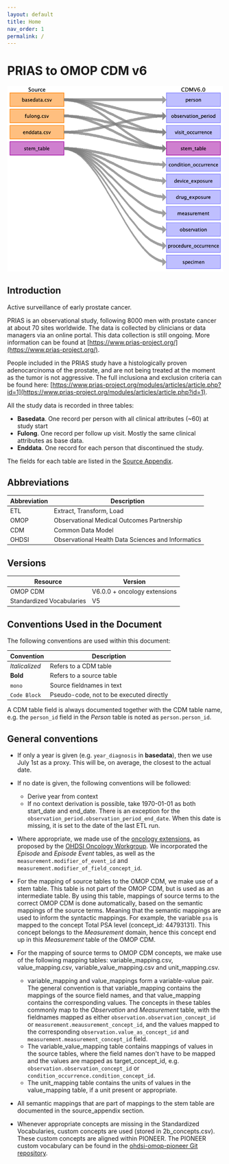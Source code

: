 ```yaml
---
layout: default
title: Home
nav_order: 1
permalink: /
---
```


# PRIAS to OMOP CDM v6

![](index_files/image1.png)

## Introduction
Active surveillance of early prostate cancer.

PRIAS is an observational study, following 8000 men with prostate cancer at about 70 sites worldwide.
The data is collected by clinicians or data managers via an online portal. This data collection is still ongoing.
More information can be found at [https://www.prias-project.org/](https://www.prias-project.org/).

People included in the PRIAS study have a histologically proven adenocarcinoma of the prostate, and are not being
treated at the moment as the tumor is not aggressive. The full inclusiona and exclusion criteria can be found here:
[https://www.prias-project.org/modules/articles/article.php?id=1](https://www.prias-project.org/modules/articles/article.php?id=1).

All the study data is recorded in three tables:
- **Basedata**. One record per person with all clinical attributes (~60) at study start
- **Fulong**. One record per follow up visit. Mostly the same clinical attributes as base data.
- **Enddata**. One record for each person that discontinued the study.

The fields for each table are listed in the [Source Appendix](source_appendix.md).

## Abbreviations

| Abbreviation | Description                                |
| ------------ | ------------------------------------------ |
| ETL          | Extract, Transform, Load                   |
| OMOP         | Observational Medical Outcomes Partnership |
| CDM          | Common Data Model                          |
| OHDSI        | Observational Health Data Sciences and Informatics |

## Versions
| Resource     | Version                                    |
| ------------ | ------------------------------------------ |
| OMOP CDM     | V6.0.0 + oncology extensions               |
| Standardized Vocabularies | V5                            |


## Conventions Used in the Document

The following conventions are used within this document:

| Convention     | Description                                |
| -------------- | ------------------------------------------ |
| *Italicalized* | Refers to a CDM table                      |
| **Bold**       | Refers to a source table                   |
| ``mono``       | Source fieldnames in text                         |
| `Code Block`   | Pseudo-code, not to be executed directly   |

A CDM table field is always documented together with the CDM table name,
e.g. the ``person_id`` field in the *Person* table is noted as ``person.person_id``.

## General conventions

* If only a year is given (e.g. ``year_diagnosis`` in **basedata**), 
then we use July 1st as a proxy. This will be, on average, the closest 
to the actual date.

* If no date is given, the following conventions will be followed:
    * Derive year from context
    * If no context derivation is possible, take 1970-01-01 as both start_date and end_date. 
    There is an exception for the ``observation_period.observation_period_end_date``. When this date is missing,
    it is set to the date of the last ETL run.

* Where appropriate, we made use of the [oncology extensions](https://github.com/OHDSI/OncologyWG/wiki), as proposed by the [OHDSI Oncology Workgroup](https://github.com/OHDSI/OncologyWG).
 We incorporated the *Episode* and *Episode Event* tables, as well as the ``measurement.modifier_of_event_id`` and ``measurement.modifier_of_field_concept_id``.
 
* For the mapping of source tables to the OMOP CDM, we make use of a stem table. This table is not part of the
OMOP CDM, but is used as an intermediate table. By using this table, mappings of source terms to the correct OMOP CDM
is done automatically, based on the semantic mappings of the source terms.
Meaning that the semantic mappings are used to inform the syntactic mappings.
For example, the variable ``psa`` is mapped to the concept Total PSA level (concept_id: 44793131). 
This concept belongs to the *Measurement* domain, hence this concept end up in this *Measurement* table of the OMOP CDM.

* For the mapping of source terms to OMOP CDM concepts, we make use of 
the following mapping tables: variable_mapping.csv, value_mapping.csv, 
variable_value_mapping.csv and unit_mapping.csv.
    * variable_mapping and value_mappings form a 
    variable-value pair. The general convention is that variable_mapping
    contains the mappings of the source field names, and that value_mapping
    contains the corresponding values. The concepts in these tables commonly 
    map to the *Observation* and *Measurement* table, with the fieldnames 
    mapped as either ``observation.observation_concept_id`` or ``measurement.meausurement_concept_id``,
    and the values mapped to the corresponding ``observation.value_as_concept_id`` and ``measurement.measurement_concept_id`` field.
    * The variable_value_mapping table contains mappings of values in the source tables, where the field names
    don't have to be mapped and the values are mapped as target_concept_id, e.g. ``observation.observation_concept_id`` or 
    ``condition_occurrence.condition_concept_id``.
    * The unit_mapping table contains the units of values in the value_mapping table,
    if a unit present or appropriate.

* All semantic mappings that are part of mappings to the stem table are documented in the source_appendix section.   
 
 * Whenever appropriate concepts are missing in the Standardized Vocabularies, custom concepts are used (stored in 2b_concepts.csv).
 These custom concepts are aligned within PIONEER. The PIONEER custom vocabulary can be found in the [ohdsi-omop-pioneer Git repository](https://github.com/thehyve/ohdsi-omop-pioneer/tree/master/pioneer_custom_vocabulary).  